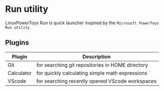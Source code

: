 # Run utility

LinuxPowerToys Run is quick launcher inspired by the `Microsoft PowerToys Run utility`

## Plugins

|   Plugin   | Description |
|------------|-------------|
| Git        | for searching git repositories in HOME directory |  
| Calculator | for quickly calculating simple math expressions | 
| VScode     | for searching recently opened VScode workspaces | 
